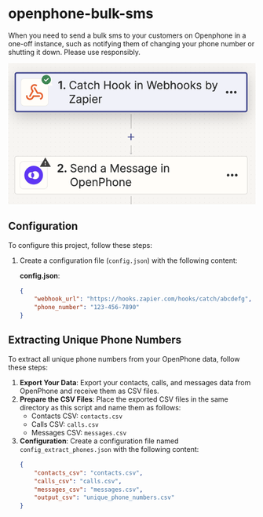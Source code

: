 # openphone-bulk-sms
When you need to send a bulk sms to your customers on Openphone in a one-off instance, such as notifying them of changing your phone number or shutting it down. Please use responsibly. 

<img src="zapier.png" alt="Zapier" width="750">

## Configuration

To configure this project, follow these steps:

1. Create a configuration file (`config.json`) with the following content:

   **config.json**:
   ```json
   {
       "webhook_url": "https://hooks.zapier.com/hooks/catch/abcdefg",
       "phone_number": "123-456-7890"
   }

## Extracting Unique Phone Numbers

To extract all unique phone numbers from your OpenPhone data, follow these steps:

1. **Export Your Data**: Export your contacts, calls, and messages data from OpenPhone and receive them as CSV files.
2. **Prepare the CSV Files**: Place the exported CSV files in the same directory as this script and name them as follows:
   - Contacts CSV: `contacts.csv`
   - Calls CSV: `calls.csv`
   - Messages CSV: `messages.csv`
3. **Configuration**: Create a configuration file named `config_extract_phones.json` with the following content:
   ```json
   {
       "contacts_csv": "contacts.csv",
       "calls_csv": "calls.csv",
       "messages_csv": "messages.csv",
       "output_csv": "unique_phone_numbers.csv"
   }
